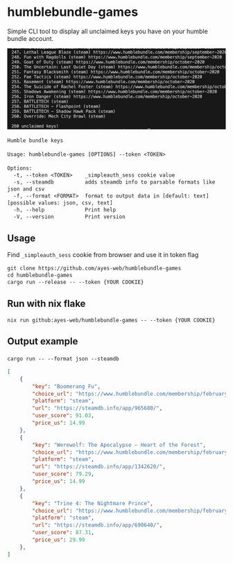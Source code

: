 # humblebundle-games

Simple CLI tool to display all unclaimed keys you have on your humble bundle account.

![screenshot](screenshot.png)

```
Humble bundle keys

Usage: humblebundle-games [OPTIONS] --token <TOKEN>

Options:
  -t, --token <TOKEN>    _simpleauth_sess cookie value
  -s, --steamdb          adds steamdb info to parsable formats like json and csv
  -f, --format <FORMAT>  format to output data in [default: text] [possible values: json, csv, text]
  -h, --help             Print help
  -V, --version          Print version
```

## Usage

Find ``_simpleauth_sess`` cookie from browser and use it in token flag
```
git clone https://github.com/ayes-web/humblebundle-games
cd humblebundle-games
cargo run --release -- --token {YOUR COOKIE}
```


## Run with nix flake
```
nix run github:ayes-web/humblebundle-games -- --token {YOUR COOKIE}
```


## Output example

``
cargo run -- --format json --steamdb
``

```json
[
    {
        "key": "Boomerang Fu",
        "choice_url": "https://www.humblebundle.com/membership/february-2021",
        "platform": "steam",
        "url": "https://steamdb.info/app/965680/",
        "user_score": 91.03,
        "price_us": 14.99
    },
    {
        "key": "Werewolf: The Apocalypse — Heart of the Forest",
        "choice_url": "https://www.humblebundle.com/membership/february-2021",
        "platform": "steam",
        "url": "https://steamdb.info/app/1342620/",
        "user_score": 79.29,
        "price_us": 14.99
    },
    {
        "key": "Trine 4: The Nightmare Prince",
        "choice_url": "https://www.humblebundle.com/membership/february-2021",
        "platform": "steam",
        "url": "https://steamdb.info/app/690640/",
        "user_score": 87.31,
        "price_us": 29.99
    },
]
```